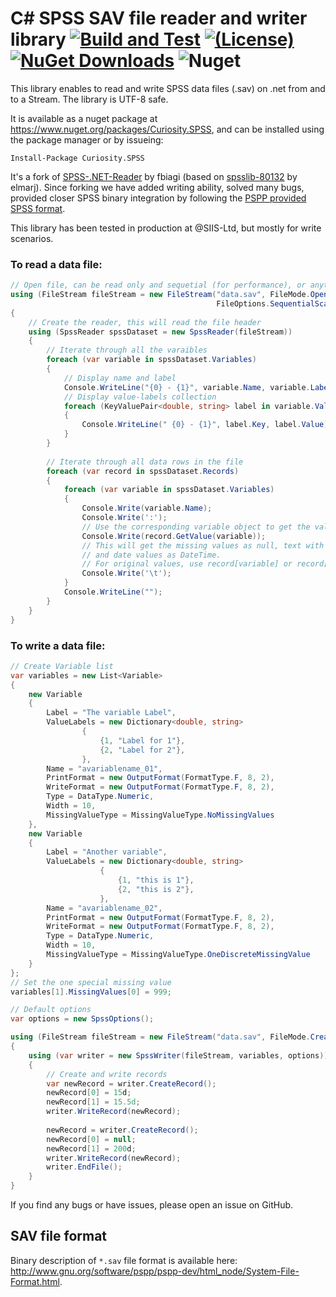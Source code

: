 # C# SPSS SAV file reader and writer library [![Build and Test](https://github.com/siisltd/Curiosity.SPSS/actions/workflows/build.yml/badge.svg)](https://github.com/siisltd/Curiosity.SPSS/actions/workflows/build.yml) [![(License)](https://img.shields.io/github/license/siisltd/curiosity.SPSS.svg)](https://github.com/siisltd/Curiosity.SPSS/blob/master/LICENSE) [![NuGet Downloads](https://img.shields.io/nuget/dt/Curiosity.SPSS)](https://www.nuget.org/packages/Curiosity.SPSS) ![Nuget](https://img.shields.io/nuget/v/Curiosity.SPSS)

This library enables to read and write SPSS data files (.sav) on .net from and to a Stream. The library is UTF-8 safe.

It is available as a nuget package at https://www.nuget.org/packages/Curiosity.SPSS, and can be installed using the package manager or by issueing:
```
Install-Package Curiosity.SPSS
``` 
It's a fork of [SPSS-.NET-Reader](https://github.com/fbiagi/SPSS-.NET-Reader) by fbiagi (based on [spsslib-80132](http://spsslib.codeplex.com/) by elmarj). 
Since forking we have added writing ability, solved many bugs, provided closer SPSS binary integration by following the [PSPP provided SPSS format](https://www.gnu.org/software/pspp/pspp-dev/html_node/System-File-Format.html#System-File-Format). 

This library has been tested in production at @SIIS-Ltd, but mostly for write scenarios.

### To read a data file:

```C#
// Open file, can be read only and sequetial (for performance), or anything else
using (FileStream fileStream = new FileStream("data.sav", FileMode.Open, FileAccess.Read, FileShare.Read, 2048*10, 
                                              FileOptions.SequentialScan))
{
    // Create the reader, this will read the file header
    using (SpssReader spssDataset = new SpssReader(fileStream))
    {
        // Iterate through all the varaibles
        foreach (var variable in spssDataset.Variables)
        {
            // Display name and label
            Console.WriteLine("{0} - {1}", variable.Name, variable.Label);
            // Display value-labels collection
            foreach (KeyValuePair<double, string> label in variable.ValueLabels)
            {
                Console.WriteLine(" {0} - {1}", label.Key, label.Value);
            }
        }
        
        // Iterate through all data rows in the file
        foreach (var record in spssDataset.Records)
        {
            foreach (var variable in spssDataset.Variables)
            {
                Console.Write(variable.Name);
                Console.Write(':');
                // Use the corresponding variable object to get the values.
                Console.Write(record.GetValue(variable));
                // This will get the missing values as null, text with out extra spaces,
                // and date values as DateTime.
                // For original values, use record[variable] or record[int]
                Console.Write('\t');
            }
            Console.WriteLine("");
        }
    }
}
```

### To write a data file:
```C#
// Create Variable list
var variables = new List<Variable>
{
    new Variable
    {
        Label = "The variable Label",
        ValueLabels = new Dictionary<double, string>
                {
                    {1, "Label for 1"},
                    {2, "Label for 2"},
                },
        Name = "avariablename_01",
        PrintFormat = new OutputFormat(FormatType.F, 8, 2),
        WriteFormat = new OutputFormat(FormatType.F, 8, 2),
        Type = DataType.Numeric,
        Width = 10,
        MissingValueType = MissingValueType.NoMissingValues
    },
    new Variable
    {
        Label = "Another variable",
        ValueLabels = new Dictionary<double, string>
                    {
                        {1, "this is 1"},
                        {2, "this is 2"},
                    },
        Name = "avariablename_02",
        PrintFormat = new OutputFormat(FormatType.F, 8, 2),
        WriteFormat = new OutputFormat(FormatType.F, 8, 2),
        Type = DataType.Numeric,
        Width = 10,
        MissingValueType = MissingValueType.OneDiscreteMissingValue
    }
};
// Set the one special missing value
variables[1].MissingValues[0] = 999;  

// Default options
var options = new SpssOptions();

using (FileStream fileStream = new FileStream("data.sav", FileMode.Create, FileAccess.Write))
{
    using (var writer = new SpssWriter(fileStream, variables, options))
    {
        // Create and write records
        var newRecord = writer.CreateRecord();
        newRecord[0] = 15d;
        newRecord[1] = 15.5d;
        writer.WriteRecord(newRecord);
        
        newRecord = writer.CreateRecord();
        newRecord[0] = null;
        newRecord[1] = 200d;
        writer.WriteRecord(newRecord);
        writer.EndFile();
    }
}
```

If you find any bugs or have issues, please open an issue on GitHub. 

## SAV file format

Binary description of `*.sav` file format is available here: http://www.gnu.org/software/pspp/pspp-dev/html_node/System-File-Format.html.
